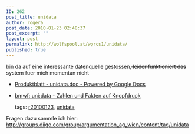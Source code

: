 ```yaml
---
ID: 262
post_title: unidata
author: rogera
post_date: 2010-01-23 02:48:37
post_excerpt: ""
layout: post
permalink: http://wolfspool.at/wprcs1/unidata/
published: true
---
```

bin da auf eine interessante datenquelle gestossen,<span style="text-decoration:line-through;"> leider funktioniert das system fuer mich momentan nicht
</span>
<ul class="diigo-linkroll">
	<li>
<p class="diigo-link"><a rel="nofollow" href="http://209.85.129.132/search?q=cache:A1YBlMo-0CoJ:www.bka.gv.at/DocView.axd%3FCobId%3D28749+bundesministerium+fuer+wissenschaft+und+forschung+zahlen+daten+fakten&amp;hl=en">Produktblatt - unidata.doc - Powered by Google Docs</a></p>
</li>
	<li>
<p class="diigo-link"><a rel="nofollow" href="http://www.bmwf.gv.at/aktuelle_initiativen/unidata_zahlen_und_fakten_auf_knopfdruck">bmwf: uni:data - Zahlen und Fakten auf Knopfdruck</a></p>
<p class="diigo-tags"><a style="color:#000!important;text-decoration:none!important;" href="http://www.diigo.com/cloud/wolfhesse">tags</a>: <a href="http://www.diigo.com/user/wolfhesse/r20100123">r20100123</a>, <a href="http://www.diigo.com/user/wolfhesse/unidata">unidata</a></p>
</li>
</ul>
Fragen dazu sammle ich hier: <a href="http://groups.diigo.com/group/argumentation_ag_wien/content/tag/unidata">http://groups.diigo.com/group/argumentation_ag_wien/content/tag/unidata</a>